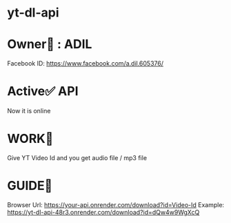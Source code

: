# yt-dl-api
# Owner👑 : ADIL
Facebook ID: https://www.facebook.com/a.dil.605376/
# Active✅ API
Now it is online
# WORK🌌
Give YT Video Id and you get audio file / mp3 file
# GUIDE🚀
Browser Url: https://your-api.onrender.com/download?id=Video-Id
Example: https://yt-dl-api-48r3.onrender.com/download?id=dQw4w9WgXcQ
